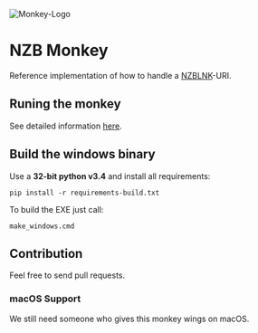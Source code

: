 ![Monkey-Logo](https://raw.githubusercontent.com/nzblnk/nzb-monkey/master/resource/nzb-monkey-128.png)

# NZB Monkey

Reference implementation of how to handle a [NZBLNK](https://nzblnk.github.io/)-URI.

## Runing the monkey

See detailed information [here](https://nzblnk.github.io/nzb-monkey/).

## Build the windows binary

Use a **32-bit python v3.4** and install all requirements:

`pip install -r requirements-build.txt `

To build the EXE just call:

`make_windows.cmd`

## Contribution

Feel free to send pull requests.

### macOS Support

We still need someone who gives this monkey wings on macOS. 